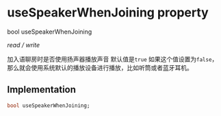 


# useSpeakerWhenJoining property







bool useSpeakerWhenJoining
  
_<span class="feature">read / write</span>_



<p>加入语聊房时是否使用扬声器播放声音
默认值是<code>true</code>
如果这个值设置为<code>false</code>，那么就会使用系统默认的播放设备进行播放，比如听筒或者蓝牙耳机。</p>



## Implementation

```dart
bool useSpeakerWhenJoining;
```







